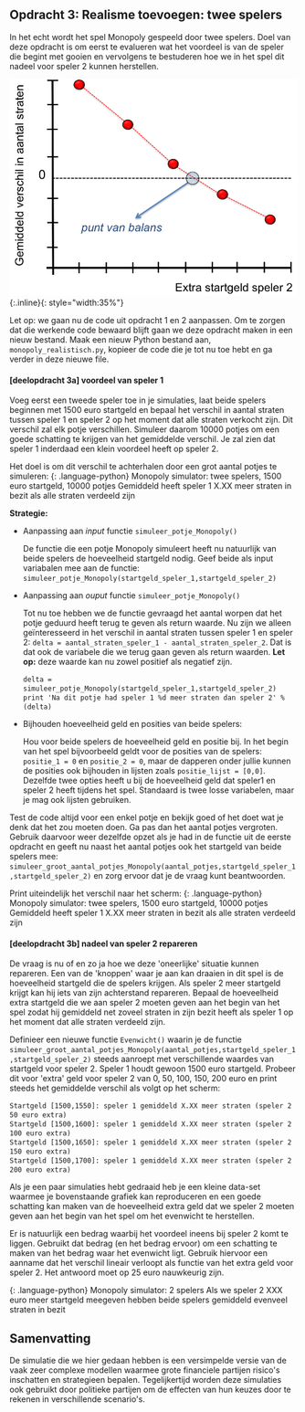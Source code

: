 ## Opdracht 3: Realisme toevoegen: twee spelers

In het echt wordt het spel Monopoly gespeeld door twee spelers. Doel van deze opdracht is om eerst te evalueren wat het voordeel is van de speler die begint met gooien en vervolgens te bestuderen hoe we in het spel dit nadeel voor speler 2 kunnen herstellen.
 
![](Balans.png){:.inline}{: style="width:35%"}
 
Let op: we gaan nu de code uit opdracht 1 en 2 aanpassen. Om te zorgen dat die werkende code bewaard blijft gaan we deze opdracht maken in een nieuw bestand. Maak een nieuw Python bestand aan, `monopoly_realistisch.py`, kopieer de code die je tot nu toe hebt en ga verder in deze nieuwe file.

#### [deelopdracht 3a] voordeel van speler 1

Voeg eerst een tweede speler toe in je simulaties, laat beide spelers beginnen met 1500 euro startgeld en bepaal het verschil in aantal straten tussen speler 1 en speler 2 op het moment dat alle straten verkocht zijn. Dit verschil zal elk potje verschillen. Simuleer daarom 10000 potjes om een goede schatting te krijgen van het gemiddelde verschil. Je zal zien dat speler 1 inderdaad een klein voordeel heeft op speler 2.

Het doel is om dit verschil te achterhalen door een grot aantal potjes te simuleren:
{: .language-python}
	Monopoly simulator: twee spelers, 1500 euro startgeld, 10000 potjes
    Gemiddeld heeft speler 1 X.XX meer straten in bezit als alle straten verdeeld zijn


**Strategie:**

  - Aanpassing aan *input* functie `simuleer_potje_Monopoly()`
   
    De functie die een potje Monopoly simuleert heeft nu natuurlijk van beide spelers de hoeveelheid startgeld nodig. Geef beide als input variabalen mee aan de functie:
   `simuleer_potje_Monopoly(startgeld_speler_1,startgeld_speler_2)` 

 - Aanpassing aan *ouput* functie `simuleer_potje_Monopoly()`
   
   Tot nu toe hebben we de functie gevraagd het aantal worpen dat het potje geduurd heeft terug te geven als return waarde. Nu zijn we alleen geïnteresseerd in het verschil in aantal straten tussen speler 1 en speler 2: `delta = aantal_straten_speler_1 - aantal_straten_speler_2`. Dat is dat ook de variabele die we terug gaan geven als return waarden. **Let op:** deze waarde kan nu zowel positief als negatief zijn.

       delta = simuleer_potje_Monopoly(startgeld_speler_1,startgeld_speler_2)
       print 'Na dit potje had speler 1 %d meer straten dan speler 2' % (delta)

 - Bijhouden hoeveelheid geld en posities van beide spelers:

   Hou voor beide spelers de hoeveelheid geld en positie bij. In het begin van het spel bijvoorbeeld geldt voor de posities van de spelers: `positie_1 = 0` en `positie_2 = 0`, maar de dapperen onder jullie kunnen de posities ook bijhouden in lijsten zoals `positie_lijst = [0,0]`. Dezelfde twee opties heeft u bij de hoeveelheid geld dat speler1 en speler 2 heeft tijdens het spel. Standaard is twee losse variabelen, maar je mag ook lijsten gebruiken.
   
Test de code altijd voor een enkel potje en bekijk goed of het doet wat je denk dat het zou moeten doen. Ga pas dan het aantal potjes vergroten. Gebruik daarvoor weer dezelfde opzet als je had in de functie uit de eerste opdracht en geeft nu naast het aantal potjes ook het startgeld van beide spelers mee: `simuleer_groot_aantal_potjes_Monopoly(aantal_potjes,startgeld_speler_1,startgeld_speler_2)` en zorg ervoor dat je de vraag kunt beantwoorden. 

Print uiteindelijk het verschil naar het scherm:
{: .language-python}
	Monopoly simulator: twee spelers, 1500 euro startgeld, 10000 potjes
    Gemiddeld heeft speler 1 X.XX meer straten in bezit als alle straten verdeeld zijn

#### [deelopdracht 3b] nadeel van speler 2 repareren

De vraag is nu of en zo ja hoe we deze 'oneerlijke' situatie kunnen repareren. Een van de 'knoppen' waar je aan kan draaien in dit spel is de hoeveelheid startgeld die de spelers krijgen. Als speler 2 meer startgeld krijgt kan hij iets van zijn achterstand repareren. Bepaal de hoeveelheid extra startgeld die we aan speler 2 moeten geven aan het begin van het spel zodat hij gemiddeld net zoveel straten in zijn bezit heeft als speler 1 op het moment dat alle straten verdeeld zijn. 

Definieer een nieuwe functie `Evenwicht()` waarin je de functie      `simuleer_groot_aantal_potjes_Monopoly(aantal_potjes,startgeld_speler_1,startgeld_speler_2)` 
steeds aanroept met verschillende waardes van startgeld voor speler 2. Speler 1 houdt gewoon 1500 euro startgeld. Probeer dit voor 'extra' geld voor speler 2 van 0, 50, 100, 150, 200 euro en print steeds het gemiddelde verschil als volgt op het scherm:

    Startgeld [1500,1550]: speler 1 gemiddeld X.XX meer straten (speler 2 50 euro extra)
    Startgeld [1500,1600]: speler 1 gemiddeld X.XX meer straten (speler 2 100 euro extra)
    Startgeld [1500,1650]: speler 1 gemiddeld X.XX meer straten (speler 2 150 euro extra)
    Startgeld [1500,1700]: speler 1 gemiddeld X.XX meer straten (speler 2 200 euro extra)
    
Als je een paar simulaties hebt gedraaid heb je een kleine data-set waarmee je bovenstaande grafiek kan reproduceren en een goede schatting kan maken van de hoeveelheid extra geld dat we speler 2 moeten geven aan het begin van het spel om het evenwicht te herstellen. 

Er is natuurlijk een bedrag waarbij het voordeel ineens bij speler 2 komt te liggen. Gebruikt dat bedrag (en het bedrag ervoor) om een schatting te maken van het bedrag waar het evenwicht ligt. Gebruik hiervoor een aanname dat het verschil lineair verloopt als functie van het extra geld voor speler 2. Het antwoord moet op 25 euro nauwkeurig zijn.

{: .language-python}
	Monopoly simulator: 2 spelers
    Als we speler 2 XXX euro meer startgeld meegeven hebben beide spelers gemiddeld evenveel straten in bezit


## Samenvatting

De simulatie die we hier gedaan hebben is een versimpelde versie van de vaak zeer complexe 
modellen waarmee grote financiele partijen risico's inschatten en strategieen bepalen. 
Tegelijkertijd worden deze simulaties ook gebruikt door politieke partijen om de effecten 
van hun keuzes door te rekenen in verschillende scenario's.




